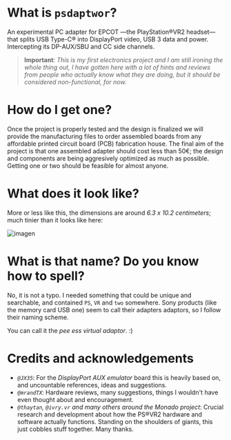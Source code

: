 # What is `psdaptwor`?
An experimental PC adapter for EPCOT —the PlayStation®VR2 headset— that splits USB Type-C® into DisplayPort video, USB 3 data and power. Intercepting its DP-AUX/SBU and CC side channels.

> **Important**: *This is my first electronics project and I am still ironing the whole thing out, I have gotten here with a lot of hints and reviews from people who actually know what they are doing, but it should be considered non-functional, for now.*

# How do I get one?
Once the project is properly tested and the design is finalized we will provide the manufacturing files to order assembled boards from any affordable printed circuit board (PCB) fabrication house.
The final aim of the project is that one assembled adapter should cost less than 50€; the design and components are being aggresively optimized as much as possible. Getting one or two should be feasible for almost anyone.

# What does it look like?
More or less like this, the dimensions are around *6.3 x 10.2 centimeters*; much tinier than it looks like here:

![imagen](https://github.com/Swyter/psdaptwor/assets/690187/e1b8fb57-2e93-4819-80d6-2b483eae86f4)

# What is that name? Do you know how to spell?

No, it is not a typo. I needed something that could be unique and searchable, and contained `PS`, `VR` and `two` somewhere.
Sony products (like the memory card USB one) seem to call their adapters adaptors, so I follow their naming scheme.  

You can call it the *pee ess virtual adaptor*. :)

# Credits and acknowledgements
* *`@JX35`*: For the *DisplayPort AUX emulator* board this is heavily based on, and uncountable references, ideas and suggestions.
* *`@mrandTX`*: Hardware reviews, many suggestions, things I wouldn't have even thought about and encouragement.
* *`@thaytan`, `@ivry.vr` and many others around the Monado project*: Crucial research and development about how the PS®VR2 hardware and software actually functions. Standing on the shoulders of giants, this just cobbles stuff together. Many thanks.
